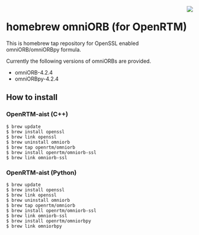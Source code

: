 <img src="https://upload.wikimedia.org/wikipedia/commons/thumb/9/95/Homebrew_logo.svg/159px-Homebrew_logo.svg.png" align="right">

# homebrew omniORB (for OpenRTM)
This is homebrew tap repository for OpenSSL enabled omniORB/omniORBpy formula.

Currently the following versions of omniORBs are provided.

- omniORB-4.2.4
- omniORBpy-4.2.4

## How to install

### OpenRTM-aist (C++)
```shell
$ brew update
$ brew install openssl
$ brew link openssl
$ brew uninstall omniorb
$ brew tap openrtm/omniorb
$ brew install openrtm/omniorb-ssl
$ brew link omniorb-ssl
```

### OpenRTM-aist (Python)
```shell
$ brew update
$ brew install openssl
$ brew link openssl
$ brew uninstall omniorb
$ brew tap openrtm/omniorb
$ brew install openrtm/omniorb-ssl
$ brew link omniorb-ssl
$ brew install openrtm/omniorbpy
$ brew link omniorbpy
```

